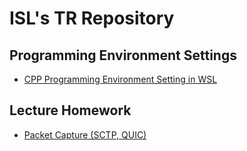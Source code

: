# ISL's TR Repository

## Programming Environment Settings

- [CPP Programming Environment Setting in WSL](programenv/cpp_vscode_env)

## Lecture Homework

- [Packet Capture (SCTP, QUIC)](lecturehw/sctp_quic_capture)


